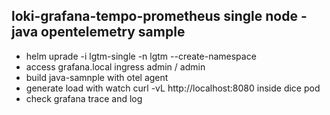 ## loki-grafana-tempo-prometheus single node - java opentelemetry sample

- helm uprade -i lgtm-single -n lgtm --create-namespace
- access grafana.local ingress admin / admin
- build java-samnple with otel agent
- generate load with watch curl -vL http://localhost:8080 inside dice pod
- check grafana trace and log
